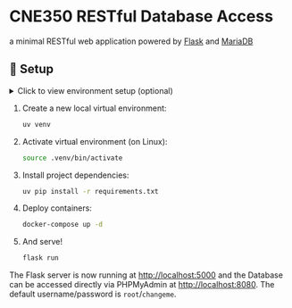 # CNE350 RESTful Database Access

a minimal RESTful web application powered by [Flask](https://flask.palletsprojects.com/en/3.0.x/) and [MariaDB](https://mariadb.com/)

## 🧰 Setup

<details>
  <summary>Click to view environment setup (optional)</summary>

This repo uses Python and was scaffolded using `uv`, a Rust-based package manager. Use one of the following to install it on your machine:

macOS/Linux:

```bash
curl -LsSf https://astral.sh/uv/install.sh | sh
```

Windows:

```ps
powershell -c "irm https://astral.sh/uv/install.ps1 | iex"
```

Docker is also required to run the associated backend services. Setup instructions can be found [here](https://docs.docker.com/get-docker/).
</details>

1. Create a new local virtual environment:

   ```bash
   uv venv
   ```

1. Activate virtual environment (on Linux):

   ```bash
   source .venv/bin/activate
   ```

1. Install project dependencies:

   ```bash
   uv pip install -r requirements.txt
   ```

1. Deploy containers:

   ```bash
   docker-compose up -d
   ```

1. And serve!

   ```bash
   flask run
   ```

The Flask server is now running at [http://localhost:5000](http://localhost:5000]) and the Database can be accessed directly via PHPMyAdmin at [http://localhost:8080](http://localhost:8080). The default username/password is `root`/`changeme`.